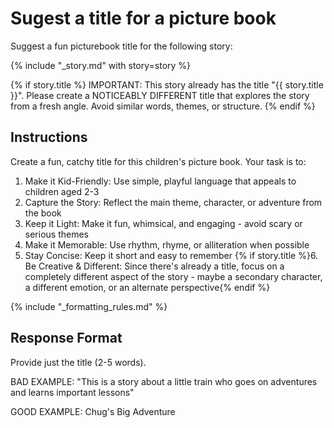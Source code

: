 # Sugest a title for a picture book

Suggest a fun picturebook title for the following story:

{% include "_story.md" with story=story %}

{% if story.title %}
IMPORTANT: This story already has the title "{{ story.title }}". Please create a NOTICEABLY DIFFERENT title that explores the story from a fresh angle. Avoid similar words, themes, or structure.
{% endif %}

## Instructions

Create a fun, catchy title for this children's picture book. Your task is to:

1. Make it Kid-Friendly: Use simple, playful language that appeals to children aged 2-3
2. Capture the Story: Reflect the main theme, character, or adventure from the book
3. Keep it Light: Make it fun, whimsical, and engaging - avoid scary or serious themes
4. Make it Memorable: Use rhythm, rhyme, or alliteration when possible
5. Stay Concise: Keep it short and easy to remember
{% if story.title %}6. Be Creative & Different: Since there's already a title, focus on a completely different aspect of the story - maybe a secondary character, a different emotion, or an alternate perspective{% endif %}

{% include "_formatting_rules.md" %}

## Response Format

Provide just the title (2-5 words).

BAD EXAMPLE:
"This is a story about a little train who goes on adventures and learns important lessons"

GOOD EXAMPLE:
Chug's Big Adventure

